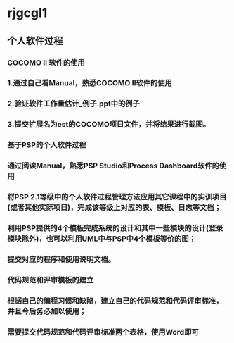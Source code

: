 # rjgcgl1
## 个人软件过程<br>
### COCOMO II 软件的使用<br>
### 1.通过自己看Manual，熟悉COCOMO II软件的使用<br>
### 2.验证软件工作量估计_例子.ppt中的例子<br>
### 3.提交扩展名为est的COCOMO项目文件，并将结果进行截图。<br>
### 基于PSP的个人软件过程 <br>
### 通过阅读Manual，熟悉PSP Studio和Process Dashboard软件的使用<br>
### 将PSP 2.1等级中的个人软件过程管理方法应用其它课程中的实训项目(或者其他实际项目)，完成该等级上对应的表、模板、日志等文档；<br>
### 利用PSP提供的4个模板完成系统的设计和其中一些模块的设计(登录模块除外)，也可以利用UML中与PSP中4个模板等价的图；<br>
### 提交对应的程序和使用说明文档。<br>
### 代码规范和评审模板的建立<br>
### 根据自己的编程习惯和缺陷，建立自己的代码规范和代码评审标准，并且今后务必加以使用；<br>
### 需要提交代码规范和代码评审标准两个表格，使用Word即可<br>

